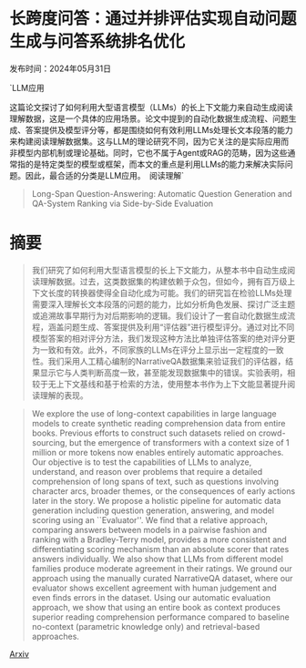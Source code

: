 # 长跨度问答：通过并排评估实现自动问题生成与问答系统排名优化

发布时间：2024年05月31日

`LLM应用

这篇论文探讨了如何利用大型语言模型（LLMs）的长上下文能力来自动生成阅读理解数据，这是一个具体的应用场景。论文中提到的自动化数据生成流程、问题生成、答案提供及模型评分等，都是围绕如何有效利用LLMs处理长文本段落的能力来构建阅读理解数据集。这与LLM的理论研究不同，因为它关注的是实际应用而非模型内部机制或理论基础。同时，它也不属于Agent或RAG的范畴，因为这些通常指的是特定类型的模型或框架，而本文的重点是利用LLMs的能力来解决实际问题。因此，最合适的分类是LLM应用。` `阅读理解`

> Long-Span Question-Answering: Automatic Question Generation and QA-System Ranking via Side-by-Side Evaluation

# 摘要

> 我们研究了如何利用大型语言模型的长上下文能力，从整本书中自动生成阅读理解数据。过去，这类数据集的构建依赖于众包，但如今，拥有百万级上下文长度的转换器使得全自动化成为可能。我们的研究旨在检验LLMs处理需要深入理解长文本段落的问题的能力，比如分析角色发展、探讨广泛主题或追溯故事早期行为对后期影响的逻辑。我们设计了一套自动化数据生成流程，涵盖问题生成、答案提供及利用“评估器”进行模型评分。通过对比不同模型答案的相对评分方法，我们发现这种方法比单独评估答案的绝对评分更为一致和有效。此外，不同家族的LLMs在评分上显示出一定程度的一致性。我们采用人工精心编制的NarrativeQA数据集来验证我们的评估器，结果显示它与人类判断高度一致，甚至能发现数据集中的错误。实验表明，相较于无上下文基线和基于检索的方法，使用整本书作为上下文能显著提升阅读理解的表现。

> We explore the use of long-context capabilities in large language models to create synthetic reading comprehension data from entire books. Previous efforts to construct such datasets relied on crowd-sourcing, but the emergence of transformers with a context size of 1 million or more tokens now enables entirely automatic approaches. Our objective is to test the capabilities of LLMs to analyze, understand, and reason over problems that require a detailed comprehension of long spans of text, such as questions involving character arcs, broader themes, or the consequences of early actions later in the story. We propose a holistic pipeline for automatic data generation including question generation, answering, and model scoring using an ``Evaluator''. We find that a relative approach, comparing answers between models in a pairwise fashion and ranking with a Bradley-Terry model, provides a more consistent and differentiating scoring mechanism than an absolute scorer that rates answers individually. We also show that LLMs from different model families produce moderate agreement in their ratings. We ground our approach using the manually curated NarrativeQA dataset, where our evaluator shows excellent agreement with human judgement and even finds errors in the dataset. Using our automatic evaluation approach, we show that using an entire book as context produces superior reading comprehension performance compared to baseline no-context (parametric knowledge only) and retrieval-based approaches.

[Arxiv](https://arxiv.org/abs/2406.00179)